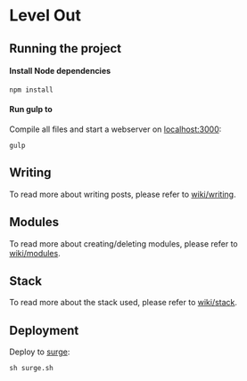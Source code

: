 # Level Out

## Running the project

#### Install Node dependencies
```
npm install
```

#### Run gulp to
Compile all files and start a webserver on [localhost:3000](http://localhost:3000):
```
gulp
```

## Writing
To read more about writing posts, please refer to [wiki/writing](wiki/writing.md).

## Modules
To read more about creating/deleting modules, please refer to [wiki/modules](wiki/modules.md).

## Stack
To read more about the stack used, please refer to [wiki/stack](wiki/stack.md).

## Deployment
Deploy to [surge](https://surge.sh/):
```
sh surge.sh
```

